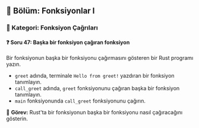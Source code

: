 ## 📘 Bölüm: Fonksiyonlar I  
### 🔹 Kategori: Fonksiyon Çağrıları  
#### ❓ Soru 47: Başka bir fonksiyon çağıran fonksiyon

Bir fonksiyonun başka bir fonksiyonu çağırmasını gösteren bir Rust programı yazın.

- `greet` adında, terminale `Hello from greet!` yazdıran bir fonksiyon tanımlayın.
- `call_greet` adında, `greet` fonksiyonunu çağıran başka bir fonksiyon tanımlayın.
- `main` fonksiyonunda `call_greet` fonksiyonunu çağırın.

🔧 **Görev:** Rust'ta bir fonksiyonun başka bir fonksiyonu nasıl çağıracağını gösterin.
